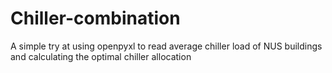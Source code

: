 # Chiller-combination
A simple try at using openpyxl to read average chiller load of NUS buildings and calculating the optimal chiller allocation
